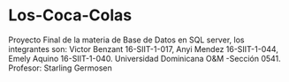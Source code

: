 # Los-Coca-Colas
Proyecto Final de la materia de Base de Datos en SQL server, los integrantes son:  Victor Benzant 16-SIIT-1-017, Anyi Mendez 16-SIIT-1-044, Emely Aquino 16-SIIT-1-040. Universidad Dominicana O&amp;M -Sección 0541.   Profesor: Starling Germosen
